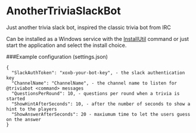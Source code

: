 # AnotherTriviaSlackBot
Just another trivia slack bot, inspired the classic trivia bot from IRC

Can be installed as a Windows service with the [InstallUtil](https://msdn.microsoft.com/en-us/library/sd8zc8ha(v=vs.110).aspx) command or just start the application and select the install choice.

###Example configuration (settings.json)
```
{
  "SlackAuthToken": "xoxb-your-bot-key", - the slack authentication key
  "ChannelName": "ChannelName", - the channel name to listen for @triviabot <command> messages
  "QuestionsPerRound": 10, - questions per round when a trivia is started
  "ShowHintAfterSeconds": 10, - after the number of seconds to show a hint to the players
  "ShowAnswerAfterSeconds": 20 - maxiumum time to let the users guess on the answer
}
```

